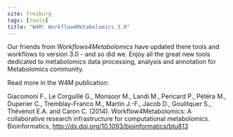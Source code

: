 ```yaml
---
site: freiburg
tags: [tools]
title: "W4M: Workflow4Metabolomics 3.0"
---
```


Our friends from _Workflows4Metabolomics_ have updated there tools and workflows to version 3.0 - and so did we.
Enjoy all the great new tools dedicated to metabolomics data processing, analysis and annotation for Metabolomics community.

Read more in the W4M publication:

Giacomoni F., Le Corguillé G., Monsoor M., Landi M., Pericard P., Pétéra M., Duperier C., Tremblay-Franco M., Martin J.-F., Jacob D., Goulitquer S., Thévenot E.A. and Caron C. (2014). Workflow4Metabolomics: A collaborative research infrastructure for computational metabolomics. Bioinformatics, http://dx.doi.org/10.1093/bioinformatics/btu813
